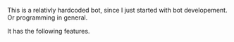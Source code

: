 This is a relativly hardcoded bot, since I just started with bot developement. Or programming in general. 

It has the following features. 